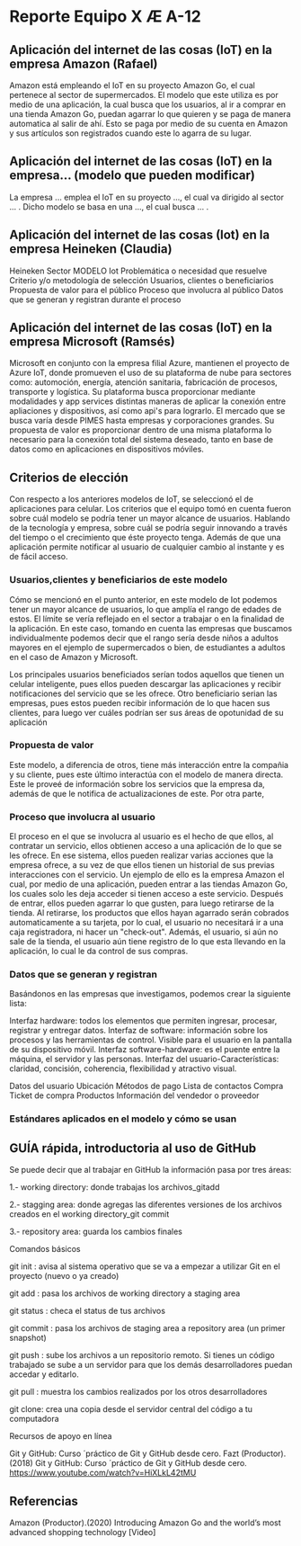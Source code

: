 # Reporte Equipo X Æ A-12 

## Aplicación del internet de las cosas (IoT) en la empresa Amazon (Rafael)
  
  Amazon está empleando el IoT en su proyecto Amazon Go, el cual pertenece al sector de supermercados. El modelo que este utiliza es por medio de una aplicación, la cual busca que los usuarios, al ir a comprar en una tienda Amazon Go, puedan agarrar lo que quieren y se paga de manera automatica al salir de ahí. Esto se paga por medio de su cuenta en Amazon y sus artículos son registrados cuando este lo agarra de su lugar.

## Aplicación del internet de las cosas (IoT) en la empresa... (modelo que pueden modificar)
  
  La empresa ... emplea el IoT en su proyecto ..., el cual va dirigido al sector ... . Dicho modelo se basa en una ..., el cual busca ... .

## Aplicación del internet de las cosas (Iot) en la empresa Heineken (Claudia)
 
  Heineken 
Sector
MODELO Iot
Problemática o necesidad que resuelve 
Criterio y/o metodología de selección
Usuarios, clientes o beneficiarios
Propuesta de valor para el público 
Proceso que involucra al público 
Datos que se generan y registran durante el proceso 

## Aplicación del internet de las cosas (IoT) en la empresa Microsoft (Ramsés)

 Microsoft en conjunto con la empresa filial Azure, mantienen el proyecto de Azure IoT, donde promueven el uso de su plataforma de nube para sectores como: automoción, energía, atención sanitaria, fabricación de procesos, transporte y logística. Su plataforma busca proporcionar mediante modalidades y app services distintas maneras de aplicar la conexión entre apliaciones y dispositivos, así como api's para lograrlo. El mercado que se busca varía desde PIMES hasta empresas y corporaciones grandes. 
Su propuesta de valor es proporcionar dentro de una misma plataforma lo necesario para la conexión total del sistema deseado, tanto en base de datos como en aplicaciones en dispositivos móviles. 

## Criterios de elección

  Con respecto a los anteriores modelos de IoT, se seleccionó el de aplicaciones para celular. Los criterios que el equipo tomó en cuenta fueron sobre cuál modelo se podría tener un mayor alcance de usuarios. Hablando de la tecnología y empresa, sobre cuál se podría seguir innovando a través del tiempo o el crecimiento que éste proyecto tenga.  Además de que una aplicación permite notificar al usuario de cualquier cambio al instante y es de fácil acceso. 
  
### Usuarios,clientes y beneficiarios de este modelo 

   Cómo se mencionó en el punto anterior, en este modelo de Iot podemos tener un mayor alcance de usuarios, lo que amplía el rango de edades de estos. 
 El límite se vería reflejado en el sector a trabajar o en la finalidad de la aplicación. En este caso, tomando en cuenta las empresas que buscamos individualmente podemos decir que el rango sería desde niños a adultos mayores en el ejemplo de supermercados o bien, de estudiantes a adultos en el caso de Amazon y Microsoft. 
 
 Los principales usuarios beneficiados serían todos aquellos que tienen un celular inteligente, pues ellos pueden descargar las aplicaciones y recibir notificaciones del servicio que se les ofrece. Otro beneficiario serian las empresas, pues estos pueden recibir información de lo que hacen sus clientes, para luego ver cuáles podrían ser sus áreas de opotunidad de su aplicación

### Propuesta de valor

  Este modelo, a diferencia de otros, tiene más interacción entre la compañia y su cliente, pues este último interactúa con el modelo de manera directa. Este le proveé de información sobre los servicios que la empresa da, además de que le notifica de actualizaciones de este. Por otra parte, 

### Proceso que involucra al usuario 

  El proceso en el que se involucra al usuario es el hecho de que ellos, al contratar un servicio, ellos obtienen acceso a una aplicación de lo que se les ofrece. En ese sistema, ellos pueden realizar varias acciones que la empresa ofrece, a su vez de que ellos tienen un historial de sus previas interacciones con el servicio. Un ejemplo de ello es la empresa Amazon el cual, por medio de una aplicación, pueden entrar a las tiendas Amazon Go, los cuales solo les deja acceder si tienen acceso a este servicio. Después de entrar, ellos pueden agarrar lo que gusten, para luego retirarse de la tienda. Al retirarse, los productos que ellos hayan agarrado serán cobrados automaticamente a su tarjeta, por lo cual, el usuario no necesitará ir a una caja registradora, ni hacer un "check-out". Además, el usuario, si aún no sale de la tienda, el usuario aún tiene registro de lo que esta llevando en la aplicación, lo cual le da control de sus compras.

### Datos que se generan y registran
  
  Basándonos en las empresas que investigamos, podemos crear la siguiente lista: 

Interfaz hardware: todos los elementos que permiten ingresar, procesar, registrar y entregar datos. 
Interfaz de software: información sobre los procesos y las herramientas de control. Visible para el usuario en la pantalla de su dispositivo móvil. 
Interfaz software-hardware: es el puente entre la máquina, el servidor y las personas. 
Interfaz del usuario-Características: claridad, concisión, coherencia, flexibilidad y atractivo visual. 

Datos del usuario
Ubicación 
Métodos de pago 
Lista de contactos
Compra 
Ticket de compra
Productos
Información del vendedor o proveedor

### Estándares aplicados en el modelo y cómo se usan

  

## GUÍA rápida, introductoria al uso de GitHub

 Se puede decir que al trabajar en GitHub la información pasa por tres áreas: 

1.- working directory: donde trabajas los archivos_gitadd

2.- stagging area: donde agregas las diferentes versiones de los archivos creados en el working directory_git commit

3.- repository area: guarda los cambios finales

Comandos básicos

git init : avisa al sistema operativo que se va a empezar a utilizar Git en el proyecto (nuevo o ya creado)

git add <file> : pasa los archivos de working directory a staging area

git status : checa el status de tus archivos

git commit : pasa los archivos de staging area a repository area (un primer snapshot)

git push : sube los archivos a un repositorio remoto. Si tienes un código trabajado se sube a un servidor para que los demás desarrolladores puedan accedar y editarlo.

git pull : muestra los cambios realizados por los otros desarrolladores

git clone: crea una copia desde el servidor central del código a tu computadora

Recursos de apoyo en línea

Git y GitHub: Curso ´práctico de Git y GitHub desde cero.
Fazt (Productor).(2018) Git y GitHub: Curso ´práctico de Git y GitHub desde cero. https://www.youtube.com/watch?v=HiXLkL42tMU

## Referencias

Amazon (Productor).(2020) Introducing Amazon Go and the world’s most advanced shopping technology [Video]
